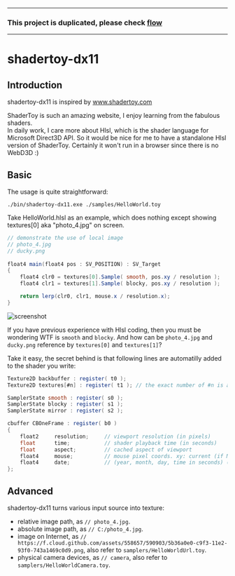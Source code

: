 ----
### This project is duplicated, please check [flow](https://github.com/jing-interactive/flow)
----

shadertoy-dx11
==

Introduction
--
shadertoy-dx11 is inspired by www.shadertoy.com

ShaderToy is such an amazing website, I enjoy learning from the fabulous shaders.   
In daily work, I care more about Hlsl, which is the shader language for Microsoft Direct3D API.
So it would be nice for me to have a standalone Hlsl version of ShaderToy.
Certainly it won't run in a browser since there is no WebD3D :)

Basic
--
The usage is quite straightforward:
```
./bin/shadertoy-dx11.exe ./samples/HelloWorld.toy
```

Take HelloWorld.hlsl as an example, which does nothing except showing textures[0] aka "photo_4.jpg" on screen.   
```glsl
// demonstrate the use of local image
// photo_4.jpg
// ducky.png
 
float4 main(float4 pos : SV_POSITION) : SV_Target
{
    float4 clr0 = textures[0].Sample( smooth, pos.xy / resolution );
    float4 clr1 = textures[1].Sample( blocky, pos.xy / resolution );

    return lerp(clr0, clr1, mouse.x / resolution.x);
}
```
![screenshot](/doc/helloworld.png "./bin/shadertoy-dx11.exe ./samples/HelloWorld.toy")

If you have previous experience with Hlsl coding, then you must be wondering WTF is `smooth` and `blocky`. 
And how can be `photo_4.jpg` and `ducky.png` reference by `textures[0]` and `textures[1]`?

Take it easy, the secret behind is that following lines are automatilly added to the shader you write:    
```glsl
Texture2D backbuffer : register( t0 );
Texture2D textures[#n] : register( t1 ); // the exact number of #n is automatically calculated by the shadertoy-dx11

SamplerState smooth : register( s0 );
SamplerState blocky : register( s1 );
SamplerState mirror : register( s2 );

cbuffer CBOneFrame : register( b0 )
{
    float2     resolution;     // viewport resolution (in pixels)
    float      time;           // shader playback time (in seconds)
    float      aspect;         // cached aspect of viewport
    float4     mouse;          // mouse pixel coords. xy: current (if MLB down), zw: click (TODO:)
    float4     date;           // (year, month, day, time in seconds) (TODO:)
};
```

Advanced
--
shadertoy-dx11 turns various input source into texture:
* relative image path, as `// photo_4.jpg`.
* absolute image path, as `// C:/photo_4.jpg`.
* image on Internet, as `// https://f.cloud.github.com/assets/558657/590903/5b36a0e0-c9f3-11e2-93f0-743a1469c0d9.png`, also refer to `samplers/HelloWorldUrl.toy`.
* physical camera devices, as `// camera`, also refer to `samplers/HelloWorldCamera.toy`.
